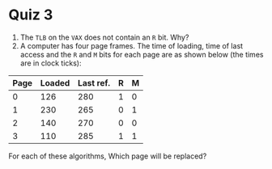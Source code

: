 # Quiz 3
1. The `TLB` on the `VAX` does not contain an `R` bit. Why?
2. A computer has four page frames. The time of loading, time of last access and the `R` and `M` bits for each page are as shown below (the times are in clock ticks):

| Page | Loaded |  Last ref. | R | M |
| --- | --- | --- | --- | --- |
| 0 | 126 | 280 | 1 | 0 |
| 1 | 230 | 265 | 0 | 1 |
| 2 | 140 | 270 | 0 | 0 |
| 3 | 110 | 285 | 1 | 1 |

For each of these algorithms, Which page will be replaced?